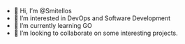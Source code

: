- 👋 Hi, I’m @Smitellos
- 👀 I’m interested in DevOps and Software Development
- 🌱 I’m currently learning GO
- 💞️ I’m looking to collaborate on some interesting projects.

<!---
Smitellos/Smitellos is a ✨ special ✨ repository because its `README.md` (this file) appears on your GitHub profile.
You can click the Preview link to take a look at your changes.
--->
